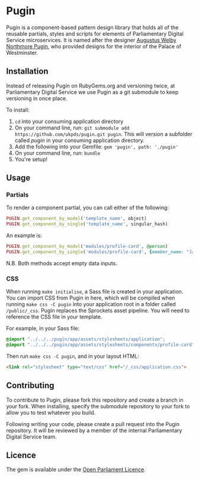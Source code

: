 # Pugin
Pugin is a component-based pattern design library that holds all of the reusable partials, styles and scripts for elements of Parliamentary Digital Service microservices. It is named after the designer [Augustus Welby Northmore  Pugin](https://en.wikipedia.org/wiki/Augustus_Pugin), who provided designs for the interior of the Palace of Westminster.

## Installation
Instead of releasing Pugin on RubyGems.org and versioning twice, at Parliamentary Digital Service we use Pugin as a git submodule to keep versioning in once place.

To install:

1. `cd` into your consuming application directory
2. On your command line, run: `git submodule add https://github.com/ukpds/pugin.git pugin`. This will version a subfolder called _pugin_ in your consuming application directory.
3. Add the following into your Gemfile: `gem 'pugin', path: './pugin'`
4. On your command line, run: `bundle`
5. You're setup!

## Usage
### Partials
To render a component partial, you can call either of the following:
```ruby
PUGIN.get_component_by_model('template_name', object)
PUGIN.get_component_by_single('template_name', singular_hash)
```
An example is:
```ruby
PUGIN.get_component_by_model('modules/profile-card', @person)
PUGIN.get_component_by_single('modules/profile-card', {member_name: "Jane Ivy"})
```
N.B. Both methods accept empty data inputs.

### CSS
When running `make initialise`, a Sass file is created in your application. You can import CSS from Pugin in here, which will be compiled when running `make css -C pugin` into your application root in a folder called `/public/_css`. Pugin replaces the Sprockets asset pipeline. You will need to reference the CSS file in your template.

For example, in your Sass file:
```css
@import "../../../pugin/app/assets/stylesheets/application";
@import "../../../pugin/app/assets/stylesheets/components/profile-card";
```

Then run `make css -C pugin`, and in your layout HTML:
```html
<link rel="stylesheet" type="text/css" href="/_css/application.css">
```

## Contributing
To contribute to Pugin, please fork this repository and create a branch in your fork. When installing, specify the submodule repository to your fork to allow you to test whatever you build.

Following writing your code, please create a pull request into the Pugin repository. It will be reviewed by a member of the internal Parliamentary Digital Service team.

## Licence
The gem is available under the [Open Parliament Licence](http://www.parliament.uk/site-information/copyright/open-parliament-licence/).
